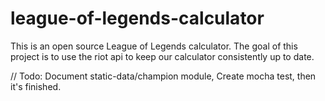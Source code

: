 # league-of-legends-calculator
This is an open source League of Legends calculator. The goal of this project is to use the riot api to keep our calculator consistently up to date.


// Todo: Document static-data/champion module, Create mocha test, then it's finished.
